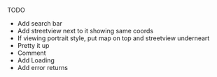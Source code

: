 TODO

* Add search bar
* Add streetview next to it showing same coords
* If viewing portrait style, put map on top and streetview underneart
* Pretty it up
* Comment
* Add Loading
* Add error returns